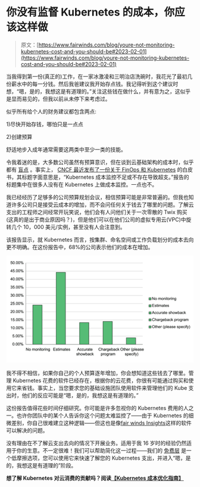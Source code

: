 # 你没有监督 Kubernetes 的成本，你应该这样做

> 原文：[https://www.fairwinds.com/blog/youre-not-monitoring-kubernetes-cost-and-you-should-be#2023-02-01](https://www.fairwinds.com/blog/youre-not-monitoring-kubernetes-cost-and-you-should-be#2023-02-01)

 当我得到第一份(真正的)工作，在一家冰激凌和三明治店洗碗时，我花光了最初几份薪水中的每一分钱。然后我爸建议我开始存点钱。我记得听到这个建议时想，“嗯，是的，我想这是有道理的。”关注这些钱在做什么，并有意为之，这似乎是显而易见的，但我以前从未停下来考虑过。

似乎所有给个人的财务建议都包含两点:

1)尽快开始存钱，哪怕只是一点点

2)创建预算

舒适地步入成年通常需要这两类中至少一类的技能。

令我着迷的是，大多数公司虽然有预算意识，但在谈到云基础架构的成本时，似乎都有 [盲点](https://securityboulevard.com/2022/08/find-your-kubernetes-cost-blind-spots/) 。事实上， [CNCF 最近发布了一份关于 FinOps 和 Kubernetes](https://www.cncf.io/wp-content/uploads/2021/06/FINOPS_Kubernetes_Report.pdf) 的白皮书，其标题字面意思是，“Kubernetes 成本监控不足或不存在导致超支。”报告的标题集中在很多人没有在 Kubernetes 上做成本监控。一点也不。

我已经经历了足够多的公司预算规划会议，相信预算可能是非常普遍的。但我也知道许多公司只是接受云成本[](https://www.fairwinds.com/blog/how-fairwinds-insights-helps-you-save)的增加，而不会问任何关于钱去了哪里的问题。了解云支出的工程师之间经常开玩笑说，他们会有人问他们关于一次零散的 Twix 购买(这真的是出于商业原因吗？)，但是他们可以在他们公司的虚拟专用云(VPC)中旋转几个 10，000 美元/实例，甚至没有人会注意到。

该报告显示，就 Kubernetes 而言，按集群、命名空间或工作负载划分的成本去向更不明确。在这份报告中，68%的公司表示他们的成本在增加。

![CNCF report shows that the majority of companies are at-best estimating their Kubernetes costs.](img/5d5f842c0ed1be2ba2294122b907f49e.png)

我不得不相信，如果你自己的个人预算逐年增加，你会想知道这些钱去了哪里。管理 Kubernetes 花费的软件[](https://www.fairwinds.com/blog/kubernetes-cost-monitoring)已经存在，根据你的云花费，你很有可能通过购买和使用它来省钱。事实上，当您要求您的基础设施团队使用软件来管理他们的 Kube 支出时，他们的反应可能是“嗯，是的，我想这是有道理的。”

这份报告值得花些时间仔细研究。你可能是许多忽视你的 Kubernetes 费用的人之一。也许你团队中的某个人告诉你这个问题太难监控了——由于 Kubernetes 的细微差别，你自己很难建立这种逻辑——但这也是像[fair winds Insights](http://fairwinds.com/insights)这样的软件可以解决的问题。

没有理由在不了解云支出去向的情况下开展业务。适用于我 16 岁时的经验仍然适用于你的生意。不一定很难！我们可以帮助简化这一过程——我们的 [免费层](https://www.fairwinds.com/insights-pricing) 是一个低摩擦选项，您可以使用它来快速了解您的 Kubernetes 支出，并进入“嗯，是的，我想这是有道理的”阶段。

**想了解 Kubernetes 对云消费的贡献吗？阅读**[**【Kubernetes 成本优化指南】**](https://www.fairwinds.com/kubernetes-cost-optimization-reg)
